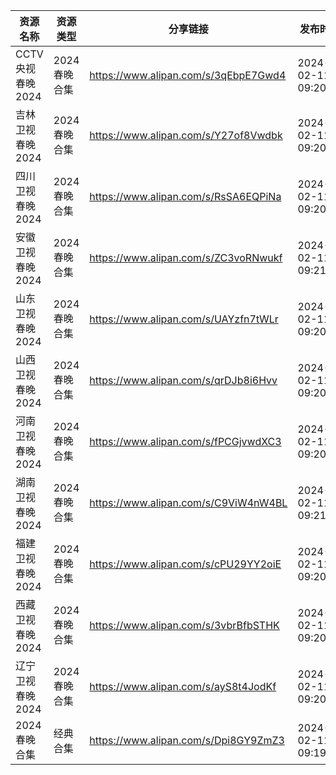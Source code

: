 | 资源名称         | 资源类型     | 分享链接                                 | 发布时间                |
| ------------ | -------- | ------------------------------------ | ------------------- |
| CCTV央视春晚2024 | 2024春晚合集 | https://www.alipan.com/s/3qEbpE7Gwd4 | 2024-02-11 09:20:06 |
| 吉林卫视春晚2024   | 2024春晚合集 | https://www.alipan.com/s/Y27of8Vwdbk | 2024-02-11 09:20:12 |
| 四川卫视春晚2024   | 2024春晚合集 | https://www.alipan.com/s/RsSA6EQPiNa | 2024-02-11 09:20:48 |
| 安徽卫视春晚2024   | 2024春晚合集 | https://www.alipan.com/s/ZC3voRNwukf | 2024-02-11 09:21:00 |
| 山东卫视春晚2024   | 2024春晚合集 | https://www.alipan.com/s/UAYzfn7tWLr | 2024-02-11 09:20:36 |
| 山西卫视春晚2024   | 2024春晚合集 | https://www.alipan.com/s/qrDJb8i6Hvv | 2024-02-11 09:20:24 |
| 河南卫视春晚2024   | 2024春晚合集 | https://www.alipan.com/s/fPCGjvwdXC3 | 2024-02-11 09:20:42 |
| 湖南卫视春晚2024   | 2024春晚合集 | https://www.alipan.com/s/C9ViW4nW4BL | 2024-02-11 09:21:07 |
| 福建卫视春晚2024   | 2024春晚合集 | https://www.alipan.com/s/cPU29YY2oiE | 2024-02-11 09:20:30 |
| 西藏卫视春晚2024   | 2024春晚合集 | https://www.alipan.com/s/3vbrBfbSTHK | 2024-02-11 09:20:54 |
| 辽宁卫视春晚2024   | 2024春晚合集 | https://www.alipan.com/s/ayS8t4JodKf | 2024-02-11 09:20:18 |
| 2024春晚合集     | 经典合集     | https://www.alipan.com/s/Dpi8GY9ZmZ3 | 2024-02-11 09:19:21 |
